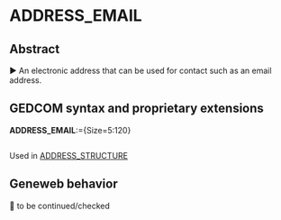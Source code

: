 ﻿# ADDRESS_EMAIL
## Abstract
&#x25B6; An electronic address that can be used for contact such as an email address.


## GEDCOM syntax and proprietary extensions

**ADDRESS_EMAIL**:={Size=5:120}
<pre>
</pre>
Used in <a href=Ged.ADDRESS_STRUCTURE.md>ADDRESS_STRUCTURE</a><br />


## Geneweb behavior



🚧 to be continued/checked

